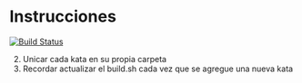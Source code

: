 # Instrucciones

[![Build Status](https://travis-ci.org/toledoJavier/eis.svg)](https://travis-ci.org/toledoJavier/eis)

2. Unicar cada kata en su propia carpeta
3. Recordar actualizar el build.sh cada vez que se agregue una nueva kata

